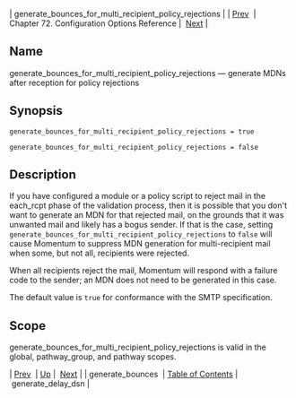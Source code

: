 | generate_bounces_for_multi_recipient_policy_rejections |
| [Prev](conf.ref.generate_bounces)  | Chapter 72. Configuration Options Reference |  [Next](conf.ref.generate_delay_dsn) |

<a name="conf.ref.generate_bounces_for_multi_recipient_policy_rejections"></a>
## Name

generate_bounces_for_multi_recipient_policy_rejections — generate MDNs after reception for policy rejections

## Synopsis

`generate_bounces_for_multi_recipient_policy_rejections = true`

`generate_bounces_for_multi_recipient_policy_rejections = false`

<a name="idp24773552"></a>
## Description

If you have configured a module or a policy script to reject mail in the each_rcpt phase of the validation process, then it is possible that you don't want to generate an MDN for that rejected mail, on the grounds that it was unwanted mail and likely has a bogus sender. If that is the case, setting `generate_bounces_for_multi_recipient_policy_rejections` to `false` will cause Momentum to suppress MDN generation for multi-recipient mail when some, but not all, recipients were rejected.

When all recipients reject the mail, Momentum will respond with a failure code to the sender; an MDN does not need to be generated in this case.

The default value is `true` for conformance with the SMTP specification.

<a name="idp24778288"></a>
## Scope

generate_bounces_for_multi_recipient_policy_rejections is valid in the global, pathway_group, and pathway scopes.

| [Prev](conf.ref.generate_bounces)  | [Up](config.options.ref) |  [Next](conf.ref.generate_delay_dsn) |
| generate_bounces  | [Table of Contents](index) |  generate_delay_dsn |

